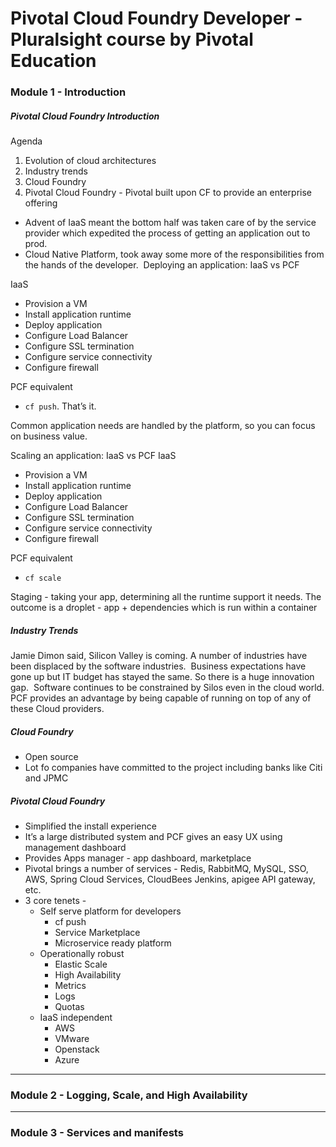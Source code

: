 # Pivotal Cloud Foundry Developer - Pluralsight course by Pivotal Education

### Module 1 - Introduction

##### Pivotal Cloud Foundry Introduction
Agenda
1. Evolution of cloud architectures
2. Industry trends
3. Cloud Foundry
4. Pivotal Cloud Foundry - Pivotal built upon CF to provide an enterprise offering

- Advent of IaaS meant the bottom half was taken care of by the service provider which expedited the process of getting an application out to prod.
- Cloud Native Platform, took away some more of the responsibilities from the hands of the developer. 
Deploying an application: IaaS vs PCF

IaaS
- Provision a VM
- Install application runtime
- Deploy application
- Configure Load Balancer
- Configure SSL termination
- Configure service connectivity
- Configure firewall

PCF equivalent
- `cf push`. That’s it. 

Common application needs are handled by the platform, so you can focus on business value. 

Scaling an application: IaaS vs PCF
IaaS
- Provision a VM
- Install application runtime
- Deploy application
- Configure Load Balancer
- Configure SSL termination
- Configure service connectivity
- Configure firewall

PCF equivalent
- `cf scale`

Staging - taking your app, determining all the runtime support it needs. The outcome is a droplet - app + dependencies which is run within a container 

##### Industry Trends
Jamie Dimon said, Silicon Valley is coming. A number of industries have been displaced by the software industries. 
Business expectations have gone up but IT budget has stayed the same. So there is a huge innovation gap. 
Software continues to be constrained by Silos even in the cloud world. PCF provides an advantage by being capable of running on top of any of these Cloud providers. 

##### Cloud Foundry
- Open source
- Lot fo companies have committed to the project including banks like Citi and JPMC

##### Pivotal Cloud Foundry
- Simplified the install experience
- It’s a large distributed system and PCF gives an easy UX using management dashboard
- Provides Apps manager - app dashboard, marketplace
- Pivotal brings a number of services - Redis, RabbitMQ, MySQL, SSO, AWS, Spring Cloud Services, CloudBees Jenkins, apigee API gateway, etc. 
- 3 core tenets - 
    - Self serve platform for developers
        - cf push 
        - Service Marketplace
        - Microservice ready platform
    - Operationally robust
        - Elastic Scale
        - High Availability 
        - Metrics
        - Logs
        - Quotas
    - IaaS independent
        - AWS
        - VMware
        - Openstack
        - Azure
* * *

### Module 2 - Logging, Scale, and High Availability

* * *

### Module 3 - Services and manifests 
